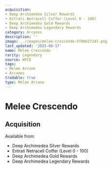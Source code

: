 ```yaml
---
acquisition:
- Deep Archimedea Silver Rewards
- Entrati Netracell Coffer (Level 0 - 100)
- Deep Archimedea Gold Rewards
- Deep Archimedea Legendary Rewards
category: Arcanes
description: ''
image: ../images/melee-crescendo-5f0063724f.png
last_updated: '2025-09-17'
name: Melee Crescendo
rarity: Legendary
source: WFCD
tags:
- Melee Arcane
- Arcanes
tradable: true
type: Melee Arcane
---
```


# Melee Crescendo

## Acquisition

Available from:
- Deep Archimedea Silver Rewards
- Entrati Netracell Coffer (Level 0 - 100)
- Deep Archimedea Gold Rewards
- Deep Archimedea Legendary Rewards

